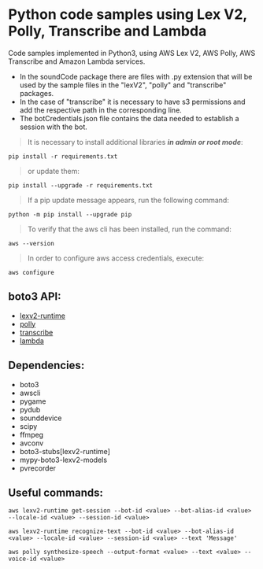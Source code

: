 # Python code samples using Lex V2, Polly, Transcribe and Lambda

Code samples implemented in Python3, using AWS Lex V2, AWS Polly, AWS Transcribe and Amazon Lambda services.

* In the soundCode package there are files with .py extension that will be used by the sample files in the "lexV2", "polly" and "transcribe" packages.
* In the case of "transcribe" it is necessary to have s3 permissions and add the respective path in the corresponding line.
* The botCredentials.json file contains the data needed to establish a session with the bot.

> It is necessary to install additional libraries ***in admin or root mode***:
~~~
pip install -r requirements.txt
~~~

> or update them:
~~~
pip install --upgrade -r requirements.txt
~~~

> If a pip update message appears, run the following command:
~~~
python -m pip install --upgrade pip
~~~

> To verify that the aws cli has been installed, run the command:
~~~
aws --version
~~~

> In order to configure aws access credentials, execute:
~~~
aws configure
~~~

## boto3 API:

* [lexv2-runtime](https://boto3.amazonaws.com/v1/documentation/api/latest/reference/services/lexv2-runtime.html)
* [polly](https://boto3.amazonaws.com/v1/documentation/api/latest/reference/services/polly.html)
* [transcribe](https://boto3.amazonaws.com/v1/documentation/api/latest/reference/services/transcribe.html)
* [lambda](https://docs.aws.amazon.com/lexv2/latest/dg/lambda.html?icmpid=docs_console_unmapped)

## Dependencies:

* boto3
* awscli
* pygame
* pydub
* sounddevice
* scipy
* ffmpeg
* avconv
* boto3-stubs[lexv2-runtime]
* mypy-boto3-lexv2-models
* pvrecorder

## Useful commands:
~~~
aws lexv2-runtime get-session --bot-id <value> --bot-alias-id <value> --locale-id <value> --session-id <value>
~~~
~~~
aws lexv2-runtime recognize-text --bot-id <value> --bot-alias-id <value> --locale-id <value> --session-id <value> --text 'Message'
~~~
~~~
aws polly synthesize-speech --output-format <value> --text <value> --voice-id <value>
~~~
